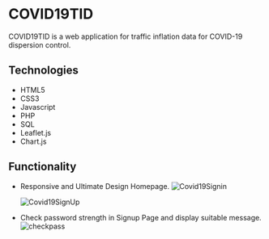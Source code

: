 # COVID19TID
COVID19TID is a web application for traffic inflation data for COVID-19 dispersion control.

## Technologies
  * HTML5
  * CSS3
  * Javascript
  * PHP
  * SQL
  * Leaflet.js
  * Chart.js
 
 ## Functionality

 * Responsive and Ultimate Design Homepage.
   ![Covid19Signin](https://user-images.githubusercontent.com/51766689/151883657-1be1f4c4-c6f4-45f3-ab3d-77f50a2928ad.PNG) 
   
   ![Covid19SignUp](https://user-images.githubusercontent.com/51766689/151883650-df149463-cd10-4823-bad7-af7bfa8a8cc9.PNG)

* Check password strength in Signup Page and display suitable message.
  ![checkpass](https://user-images.githubusercontent.com/51766689/152068124-f3361156-0d1f-4d20-9387-6c756e14582a.PNG)
